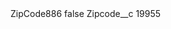 <?xml version="1.0" encoding="UTF-8"?>
<CustomMetadata xmlns="http://soap.sforce.com/2006/04/metadata" xmlns:xsi="http://www.w3.org/2001/XMLSchema-instance" xmlns:xsd="http://www.w3.org/2001/XMLSchema">
    <label>ZipCode886</label>
    <protected>false</protected>
    <values>
        <field>Zipcode__c</field>
        <value xsi:type="xsd:string">19955</value>
    </values>
</CustomMetadata>
